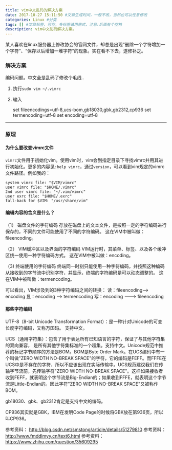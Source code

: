 ```yaml
---
title: vim中文乱码的解决方案
date: 2017-10-27 15:11:50 #文章生成时间，一般不改，当然也可以任意修改
categories: Linux #分类
tags: [] #文章标签，可空，多标签请用格式，注意:后面有个空格
description: vim中文乱码解决方案。
---
```


某人喜欢在linux服务器上修改协会的官网文件，却总是出现“删除一个字符增加一个字符”、“保存以后增加一堆字符”的现象。实在看不下去，遂修补之。

<!-- more -->

### 解决方案	

编码问题。中文全是乱码了修改个毛线..

1. 执行`sudo vim ~/.vimrc`
2. 输入

    set fileencodings=utf-8,ucs-bom,gb18030,gbk,gb2312,cp936
    set termencoding=utf-8
    set encoding=utf-8
  
---

### 原理

#### 为什么要改变vimrc文件

`vimrc`文件用于初始化vim。使用vim时，vim会到指定目录下寻找vimrc并用其进行初始化。更多的内容见`:help vimrc`，通过`version`，可以看到vim规定的vimrc文件路径。例如我的：

    system vimrc file: "$VIM/vimrc"
    user vimrc file: "$HOME/.vimrc"
    2nd user vimrc file: "~/.vim/vimrc"
    user exrc file: "$HOME/.exrc"
    fall-back for $VIM: "/usr/share/vim"
    
#### 编辑内容的含义是什么？

（1） 磁盘文件的字符编码 
存放在磁盘上的文本文件，是按照一定的字符编码进行保存的，不同的文件可能使用了不同的字符编码。 
这在VIM中被叫做：fileencoding。

（2） VIM缓冲区以及界面的字符编码 
VIM运行时，其菜单、标签、以及各个缓冲区统一使用一种字符编码方式。 
这在VIM中被叫做：encoding。

（3) 终端使用的字符编码 
终端同一时刻只能使用一种字符编码，并按照这种编码从接收到的字节流中识别字符，并显示，终端的字符编码是可以动态调整的。 
这在VIM中被叫做：termencoding。

可以看出，VIM涉及到的3种字符编码之间的转换： 
读：fileencoding—–> encoding 
显：encoding ——> termencoding 
写：encoding ——-> fileencoding

#### 那些字符编码

UTF-8（8-bit Unicode Transformation Format）：是一种针对Unicode的可变长度字符编码，又称万国码。 支持中文。

UCS（通用字符集）：包含了用于表达所有已知语言的字符，保证了与其他字符集的双向兼容， 是所有其他字符集标准的一个超集。支持中文。Unicode规范中推荐的标记字节顺序的方法是BOM。BOM是Byte Order Mark。在UCS编码中有一个叫做"ZERO WIDTH NO-BREAK SPACE"的字符，它的编码是FEFF。而FFFE在UCS中是不存在的字符，所以不应该出现在实际传输中。UCS规范建议我们在传输字节流前，先传输字符"ZERO WIDTH NO-BREAK SPACE"。这样如果接收者收到FEFF，就表明这个字节流是Big-Endian的；如果收到FFFE，就表明这个字节流是Little-Endian的。因此字符"ZERO WIDTH NO-BREAK SPACE"又被称作BOM。

gb18030、gbk、gb2312肯定是支持中文的编码。
  
CP936其实就是GBK，IBM在发明Code Page的时候将GBK放在第936页，所以叫CP936。

参考资料： http://blog.csdn.net/smstong/article/details/51279810
参考资料： http://www.fmddlmyy.cn/text6.html
参考资料： https://www.zhihu.com/question/35609295
